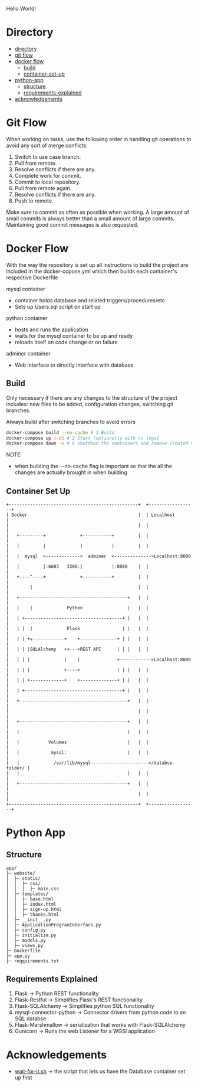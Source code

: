 Hello World!

# Directory

* [directory](https://github.com/TrClark3/comp_350_project#directory)
* [git flow](https://github.com/TrClark3/comp_350_project#git-flow)
* [docker flow](https://github.com/TrClark3/comp_350_project#docker-flow)
	* [build](https://github.com/TrClark3/comp_350_project#build)
	* [container-set-up](https://github.com/TrClark3/comp_350_project#container-set-up)
* [python-app](https://github.com/TrClark3/comp_350_project#python-app)
	* [structure](https://github.com/TrClark3/comp_350_project#structure)
	* [requirements-explained](https://github.com/TrClark3/comp_350_project#requirements-explained)
* [acknowledgements](https://github.com/TrClark3/comp_350_project#acknowledgements)

# Git Flow
When working on tasks, use the following order in handling git operations to avoid any sort of merge conflicts:

1. Switch to use case branch.
2. Pull from remote.
3. Resolve conflicts if there are any.
4. Complete work for commit.
5. Commit to local repository.
6. Pull from remote again.
7. Resolve conflicts if there are any.
8. Push to remote.

Make sure to commit as often as possible when working. A large amount of small commits is always better than a small amount of large commits. Maintaining good commit messages is also requested.


# Docker Flow

With the way the repository is set up all instructions to build the project are included in the docker-copose.yml which then builds each container's respective Dockerfile 


mysql container
- container holds database and related triggers/procedures/etc
- Sets up Users.sql script on start up


python container  
- hosts and runs the application
- waits for the mysql container to be up and ready
- reloads itself on code change or on failure 


adminer container
- Web interface to directly interface with database

## Build
Only necessary if there are any changes to the structure of the project includes: new files to be added, configuration changes, switching git branches. 

Always build after switching branches to avoid errors

``` bash
docker-compose build --no-cache # 1 Build
docker-compose up [-d] # 2 Start [optionally with no logs]
docker-compose down -v # 6 shutdown the containers and remove created volumes
```
NOTE: 
* when building the --no-cache flag is important so that the all the changes are actually brought in when building

## Container Set Up

```ascii
+-------------------------------------------------+  +------------------+
| Docker                                          |  | Localhost        |
|                                                 |  |                  |
|   +---------+             +-----------+         |  |                  |
|   |         |             |           |         |  |                  |
|   |  mysql  <------------->  adminer  <-------------->Localhost:8080  |
|   |         |:6603   3306:|           |:8080    |  |                  |
|   +----^----+             +-----------+         |  |                  |
|        |                                        |  |                  |
|   +-----------------------------------------+   |  |                  |
|   |    |             Python                 |   |  |                  |
|   | +-------------------------------------+ |   |  |                  |
|   | |  |             Flask                | |   |  |                  |
|   | | +v------------+    +--------------+ | |   |  |                  |
|   | | |SQLAlchemy   +<---+REST API      | | |   |  |                  |
|   | | |             |    |              +------------>Localhost:8000  |
|   | | |             +---->              | | |   |  |                  |
|   | | +-------------+    +--------------+ | |   |  |                  |
|   | +-------------------------------------+ |   |  |                  |
|   +-----------------------------------------+   |  |                  |
|                                                 |  |                  |
|   +-----------------------------------------+   |  |                  |
|   |                                         |   |  |                  |
|   |           Volumes                       |   |  |                  |
|   |            mysql:                       |   |  |                  |
|   |             /var/lib/mysql---------------------->/databse-folder/ |
|   |                                         |   |  |                  |
|   +-----------------------------------------+   |  |                  |
|                                                 |  |                  |
+-------------------------------------------------+  +------------------+

```

# Python App

## Structure

```ascii
app/
├─ website/
│  ├─ static/
│  │  ├─ css/
│  │  │  ├─ main.css
│  ├─ templates/
│  │  ├─ base.html
│  │  ├─ index.html
│  │  ├─ sign-up.html
│  │  ├─ thanks.html
│  ├─ __init__.py
│  ├─ ApplicationProgramInterface.py
│  ├─ config.py
│  ├─ initialize.py
│  ├─ models.py
│  ├─ views.py
├─ Dockerfile
├─ app.py
├─ reqquirements.txt

```


## Requirements Explained
1. Flask -> Python REST functionality
2. Flask-Restful -> Simplifies Flask's REST functionality
3. Flask-SQLAlchemy -> Simplifies python SQL functionality 
4. mysql-connector-python -> Connector drivers from python code to an SQL databse
5. Flask-Marshmallow -> serialization that works with Flask-SQLAlchemy  
6. Gunicorn -> Runs the web Listener for a WGSI application

# Acknowledgements 
* [wait-for-it.sh](https://github.com/vishnubob/wait-for-it) -> the script that lets us have the Database container set up first
